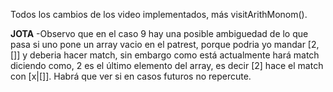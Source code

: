 Todos los cambios de los video implementados, más visitArithMonom().

********JOTA********
-Observo que en el caso 9 hay una posible ambiguedad de lo que pasa si uno pone un array vacio en el patrest,
porque podria yo mandar [2,[]] y deberia hacer match, sin embargo como está actualmente hará match diciendo como,
2 es el último elemento del array, es decir [2] hace el match con [x|[]]. Habrá que ver si en casos futuros no
repercute.